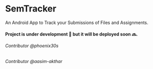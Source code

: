 # SemTracker
An Android App to Track your Submissions of Files and Assignments.

#### Project is under development :construction: but it will be deployed soon :soon:.

###### Contributor @phoenix30s

###### Contributor @aasim-akthar
